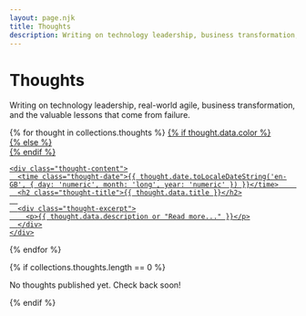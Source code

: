 ```yaml
---
layout: page.njk
title: Thoughts
description: Writing on technology leadership, business transformation, and learning from failure
---
```

# Thoughts
Writing on technology leadership, real-world agile, business transformation, and the valuable lessons that come from failure.

<div class="thoughts-grid">
{% for thought in collections.thoughts %}
  <a href="{{ pathPrefix }}{{ thought.url }}" class="thought-card">
    {% if thought.data.color %}
      <div class="thought-color-block" style="background: {{ thought.data.color }}"></div>
    {% else %}
      <div class="thought-color-block"></div>
    {% endif %}
    
    <div class="thought-content">
      <time class="thought-date">{{ thought.date.toLocaleDateString('en-GB', { day: 'numeric', month: 'long', year: 'numeric' }) }}</time>      
      <h2 class="thought-title">{{ thought.data.title }}</h2>
      
      <div class="thought-excerpt">
        <p>{{ thought.data.description or "Read more..." }}</p>
      </div>
    </div>
  </a>
{% endfor %}
</div>

{% if collections.thoughts.length == 0 %}
<div class="no-thoughts">
  <p>No thoughts published yet. Check back soon!</p>
</div>
{% endif %}
